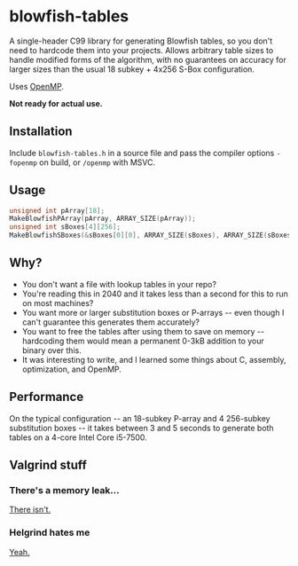 # blowfish-tables
A single-header C99 library for generating Blowfish tables, so you don't need to hardcode them into your projects. Allows arbitrary table sizes to handle modified forms of the algorithm, with no guarantees on accuracy for larger sizes than the usual 18 subkey + 4x256 S-Box configuration.

Uses [OpenMP](https://www.openmp.org/).

**Not ready for actual use.**

## Installation
Include `blowfish-tables.h` in a source file and pass the compiler options `-fopenmp` on build, or `/openmp` with MSVC.

## Usage
```c
unsigned int pArray[18];
MakeBlowfishPArray(pArray, ARRAY_SIZE(pArray));
unsigned int sBoxes[4][256];
MakeBlowfishSBoxes(&sBoxes[0][0], ARRAY_SIZE(sBoxes), ARRAY_SIZE(sBoxes[0]), ARRAY_SIZE(pArray));
```

## Why?
* You don't want a file with lookup tables in your repo?
* You're reading this in 2040 and it takes less than a second for this to run on most machines?
* You want more or larger substitution boxes or P-arrays -- even though I can't guarantee this generates them accurately?
* You want to free the tables after using them to save on memory -- hardcoding them would mean a permanent 0-3kB addition to your binary over this.
* It was interesting to write, and I learned some things about C, assembly, optimization, and OpenMP.

## Performance
On the typical configuration -- an 18-subkey P-array and 4 256-subkey substitution boxes -- it takes between 3 and 5 seconds to generate both tables on a 4-core Intel Core i5-7500.

## Valgrind stuff

### There's a memory leak...
[There isn't.](https://gcc.gnu.org/bugzilla/show_bug.cgi?id=36298)

### Helgrind hates me
[Yeah.](https://valgrind.org/docs/manual/hg-manual.html#hg-manual.effective-use)
